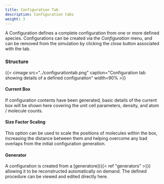 ```yaml
---
title: Configuration Tab
description: Configuration tabs
weight: 3
---
```


A Configuration defines a complete configuration from one or more defined species. Configurations can be created via the _Configuration_ menu, and can be removed from the simulation by clicking the close button associated with the tab.

### Structure

{{< cimage src="../configurationtab.png" caption="Configuration tab showing details of a defined configuration" width=90% >}}

#### Current Box

If configuration contents have been generated, basic details of the current box will be shown here covering the unit cell parameters, density, and atom / molecule counts.

#### Size Factor Scaling

This option can be used to scale the positions of molecules within the box, increasing the distance between them and helping overcome any bad overlaps from the initial configuration generation.

#### Generator

A configuration is created from a [generatore]({{< ref "generators" >}}) allowing it to be reconstructed automatically on demand. The defined procedure can be viewed and edited directly here.